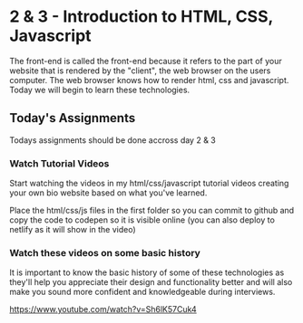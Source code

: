 # 2 & 3 - Introduction to HTML, CSS, Javascript

The front-end is called the front-end because it refers to the part of your website that is rendered by the "client", the web browser on the users computer. The web browser knows how to render html, css and javascript. Today we will begin to learn these technologies.

## Today's Assignments

Todays assignments should be done accross day 2 & 3

### Watch Tutorial Videos

Start watching the videos in my html/css/javascript tutorial videos creating your own bio website based on what you've learned.

Place the html/css/js files in the first folder so you can commit to github and copy the code to codepen so it is visible online (you can also deploy to netlify as it will show in the video)

### Watch these videos on some basic history

It is important to know the basic history of some of these technologies as they'll help you appreciate their design and functionality better and will also make you sound more confident and knowledgeable during interviews.

https://www.youtube.com/watch?v=Sh6lK57Cuk4
